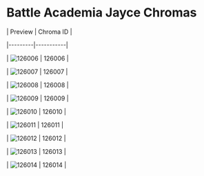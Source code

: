 # Battle Academia Jayce Chromas


| Preview | Chroma ID |

|---------|-----------|

| ![126006](https://raw.communitydragon.org/latest/plugins/rcp-be-lol-game-data/global/default/v1/champion-chroma-images/126/126006.png) | 126006 |

| ![126007](https://raw.communitydragon.org/latest/plugins/rcp-be-lol-game-data/global/default/v1/champion-chroma-images/126/126007.png) | 126007 |

| ![126008](https://raw.communitydragon.org/latest/plugins/rcp-be-lol-game-data/global/default/v1/champion-chroma-images/126/126008.png) | 126008 |

| ![126009](https://raw.communitydragon.org/latest/plugins/rcp-be-lol-game-data/global/default/v1/champion-chroma-images/126/126009.png) | 126009 |

| ![126010](https://raw.communitydragon.org/latest/plugins/rcp-be-lol-game-data/global/default/v1/champion-chroma-images/126/126010.png) | 126010 |

| ![126011](https://raw.communitydragon.org/latest/plugins/rcp-be-lol-game-data/global/default/v1/champion-chroma-images/126/126011.png) | 126011 |

| ![126012](https://raw.communitydragon.org/latest/plugins/rcp-be-lol-game-data/global/default/v1/champion-chroma-images/126/126012.png) | 126012 |

| ![126013](https://raw.communitydragon.org/latest/plugins/rcp-be-lol-game-data/global/default/v1/champion-chroma-images/126/126013.png) | 126013 |

| ![126014](https://raw.communitydragon.org/latest/plugins/rcp-be-lol-game-data/global/default/v1/champion-chroma-images/126/126014.png) | 126014 |